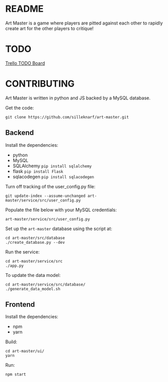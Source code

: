 README
======

Art Master is a game where players are pitted against each other to rapidly create art for the other players to critique! 

TODO
====

[Trello TODO Board](https://trello.com/b/xC2SMsIk/art-master)

CONTRIBUTING
============

Art Master is written in python and JS backed by a MySQL database.

Get the code:

    git clone https://github.com/silleknarf/art-master.git

## Backend

Install the dependencies:

- python
- MySQL
- SQLAlchemy `pip install sqlalchemy`  
- flask `pip install Flask`
- sqlacodegen `pip install sqlacodegen`

Turn off tracking of the user_config.py file:

    git update-index --assume-unchanged art-master/service/src/user_config.py

Populate the file below with your MySQL credentials:

    art-master/service/src/user_config.py

Set up the `art-master` database using the script at:

    cd art-master/src/database
    ./create_database.py --dev

Run the service:
    
    cd art-master/service/src
    ./app.py

To update the data model:

    cd art-master/service/src/database/
    ./generate_data_model.sh

## Frontend

Install the dependencies:

- npm
- yarn

Build:

    cd art-master/ui/
    yarn

Run:

    npm start